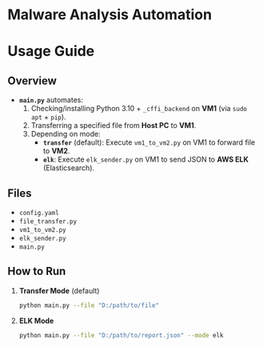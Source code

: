 # Malware Analysis Automation


# Usage Guide
## Overview
- **`main.py`** automates:
  1. Checking/installing Python 3.10 + `_cffi_backend` on **VM1** (via `sudo apt` + `pip`).
  2. Transferring a specified file from **Host PC** to **VM1**.
  3. Depending on mode:
     - **`transfer`** (default): Execute `vm1_to_vm2.py` on VM1 to forward file to **VM2**.
     - **`elk`**: Execute `elk_sender.py` on VM1 to send JSON to **AWS ELK** (Elasticsearch).

## Files
- `config.yaml`
- `file_transfer.py`
- `vm1_to_vm2.py`
- `elk_sender.py`
- `main.py`

## How to Run

1. **Transfer Mode** (default)  
   ```bash
   python main.py --file "D:/path/to/file"

2. **ELK Mode**
    ```bash
    python main.py --file "D:/path/to/report.json" --mode elk